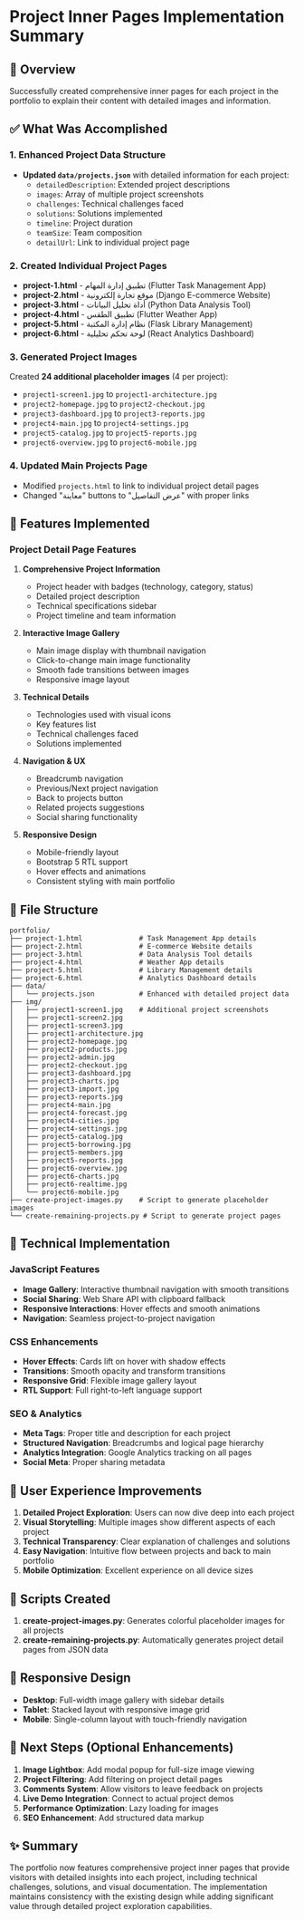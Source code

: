 # Project Inner Pages Implementation Summary

## 🎯 Overview
Successfully created comprehensive inner pages for each project in the portfolio to explain their content with detailed images and information.

## ✅ What Was Accomplished

### 1. Enhanced Project Data Structure
- **Updated `data/projects.json`** with detailed information for each project:
  - `detailedDescription`: Extended project descriptions
  - `images`: Array of multiple project screenshots
  - `challenges`: Technical challenges faced
  - `solutions`: Solutions implemented
  - `timeline`: Project duration
  - `teamSize`: Team composition
  - `detailUrl`: Link to individual project page

### 2. Created Individual Project Pages
- **project-1.html** - تطبيق إدارة المهام (Flutter Task Management App)
- **project-2.html** - موقع تجارة إلكترونية (Django E-commerce Website)
- **project-3.html** - أداة تحليل البيانات (Python Data Analysis Tool)
- **project-4.html** - تطبيق الطقس (Flutter Weather App)
- **project-5.html** - نظام إدارة المكتبة (Flask Library Management)
- **project-6.html** - لوحة تحكم تحليلية (React Analytics Dashboard)

### 3. Generated Project Images
Created **24 additional placeholder images** (4 per project):
- `project1-screen1.jpg` to `project1-architecture.jpg`
- `project2-homepage.jpg` to `project2-checkout.jpg`
- `project3-dashboard.jpg` to `project3-reports.jpg`
- `project4-main.jpg` to `project4-settings.jpg`
- `project5-catalog.jpg` to `project5-reports.jpg`
- `project6-overview.jpg` to `project6-mobile.jpg`

### 4. Updated Main Projects Page
- Modified `projects.html` to link to individual project detail pages
- Changed "معاينة" buttons to "عرض التفاصيل" with proper links

## 🎨 Features Implemented

### Project Detail Page Features
1. **Comprehensive Project Information**
   - Project header with badges (technology, category, status)
   - Detailed project description
   - Technical specifications sidebar
   - Project timeline and team information

2. **Interactive Image Gallery**
   - Main image display with thumbnail navigation
   - Click-to-change main image functionality
   - Smooth fade transitions between images
   - Responsive image layout

3. **Technical Details**
   - Technologies used with visual icons
   - Key features list
   - Technical challenges faced
   - Solutions implemented

4. **Navigation & UX**
   - Breadcrumb navigation
   - Previous/Next project navigation
   - Back to projects button
   - Related projects suggestions
   - Social sharing functionality

5. **Responsive Design**
   - Mobile-friendly layout
   - Bootstrap 5 RTL support
   - Hover effects and animations
   - Consistent styling with main portfolio

## 📁 File Structure
```
portfolio/
├── project-1.html              # Task Management App details
├── project-2.html              # E-commerce Website details
├── project-3.html              # Data Analysis Tool details
├── project-4.html              # Weather App details
├── project-5.html              # Library Management details
├── project-6.html              # Analytics Dashboard details
├── data/
│   └── projects.json           # Enhanced with detailed project data
├── img/
│   ├── project1-screen1.jpg    # Additional project screenshots
│   ├── project1-screen2.jpg
│   ├── project1-screen3.jpg
│   ├── project1-architecture.jpg
│   ├── project2-homepage.jpg
│   ├── project2-products.jpg
│   ├── project2-admin.jpg
│   ├── project2-checkout.jpg
│   ├── project3-dashboard.jpg
│   ├── project3-charts.jpg
│   ├── project3-import.jpg
│   ├── project3-reports.jpg
│   ├── project4-main.jpg
│   ├── project4-forecast.jpg
│   ├── project4-cities.jpg
│   ├── project4-settings.jpg
│   ├── project5-catalog.jpg
│   ├── project5-borrowing.jpg
│   ├── project5-members.jpg
│   ├── project5-reports.jpg
│   ├── project6-overview.jpg
│   ├── project6-charts.jpg
│   ├── project6-realtime.jpg
│   └── project6-mobile.jpg
├── create-project-images.py    # Script to generate placeholder images
└── create-remaining-projects.py # Script to generate project pages
```

## 🚀 Technical Implementation

### JavaScript Features
- **Image Gallery**: Interactive thumbnail navigation with smooth transitions
- **Social Sharing**: Web Share API with clipboard fallback
- **Responsive Interactions**: Hover effects and smooth animations
- **Navigation**: Seamless project-to-project navigation

### CSS Enhancements
- **Hover Effects**: Cards lift on hover with shadow effects
- **Transitions**: Smooth opacity and transform transitions
- **Responsive Grid**: Flexible image gallery layout
- **RTL Support**: Full right-to-left language support

### SEO & Analytics
- **Meta Tags**: Proper title and description for each project
- **Structured Navigation**: Breadcrumbs and logical page hierarchy
- **Analytics Integration**: Google Analytics tracking on all pages
- **Social Meta**: Proper sharing metadata

## 🎯 User Experience Improvements

1. **Detailed Project Exploration**: Users can now dive deep into each project
2. **Visual Storytelling**: Multiple images show different aspects of each project
3. **Technical Transparency**: Clear explanation of challenges and solutions
4. **Easy Navigation**: Intuitive flow between projects and back to main portfolio
5. **Mobile Optimization**: Excellent experience on all device sizes

## 🔧 Scripts Created

1. **create-project-images.py**: Generates colorful placeholder images for all projects
2. **create-remaining-projects.py**: Automatically generates project detail pages from JSON data

## 📱 Responsive Design
- **Desktop**: Full-width image gallery with sidebar details
- **Tablet**: Stacked layout with responsive image grid
- **Mobile**: Single-column layout with touch-friendly navigation

## 🌟 Next Steps (Optional Enhancements)

1. **Image Lightbox**: Add modal popup for full-size image viewing
2. **Project Filtering**: Add filtering on project detail pages
3. **Comments System**: Allow visitors to leave feedback on projects
4. **Live Demo Integration**: Connect to actual project demos
5. **Performance Optimization**: Lazy loading for images
6. **SEO Enhancement**: Add structured data markup

## ✨ Summary
The portfolio now features comprehensive project inner pages that provide visitors with detailed insights into each project, including technical challenges, solutions, and visual documentation. The implementation maintains consistency with the existing design while adding significant value through detailed project exploration capabilities.

